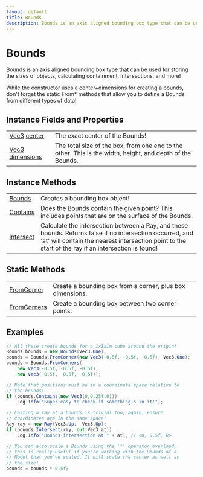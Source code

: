 ```yaml
---
layout: default
title: Bounds
description: Bounds is an axis aligned bounding box type that can be used for storing the sizes of objects, calculating containment, intersections, and more!  While the constructor uses a center+dimensions for creating a bounds, don't forget the static From* methods that allow you to define a Bounds from different types of data!
---
```

# Bounds

Bounds is an axis aligned bounding box type that can be used for
storing the sizes of objects, calculating containment, intersections, and
more!

While the constructor uses a center+dimensions for creating a bounds, don't
forget the static From* methods that allow you to define a Bounds from different
types of data!


## Instance Fields and Properties

|  |  |
|--|--|
|[Vec3]({{site.url}}/Pages/Reference/Vec3.html) [center]({{site.url}}/Pages/Reference/Bounds/center.html)|The exact center of the Bounds!|
|[Vec3]({{site.url}}/Pages/Reference/Vec3.html) [dimensions]({{site.url}}/Pages/Reference/Bounds/dimensions.html)|The total size of the box, from one end to the other. This is the width, height, and depth of the Bounds.|


## Instance Methods

|  |  |
|--|--|
|[Bounds]({{site.url}}/Pages/Reference/Bounds/Bounds.html)|Creates a bounding box object!|
|[Contains]({{site.url}}/Pages/Reference/Bounds/Contains.html)|Does the Bounds contain the given point? This includes points that are on the surface of the Bounds.|
|[Intersect]({{site.url}}/Pages/Reference/Bounds/Intersect.html)|Calculate the intersection between a Ray, and these bounds. Returns false if no intersection occurred, and 'at' will contain the nearest intersection point to the start of the ray if an intersection is found!|



## Static Methods

|  |  |
|--|--|
|[FromCorner]({{site.url}}/Pages/Reference/Bounds/FromCorner.html)|Create a bounding box from a corner, plus box dimensions.|
|[FromCorners]({{site.url}}/Pages/Reference/Bounds/FromCorners.html)|Create a bounding box between two corner points.|


## Examples

```csharp
// All these create bounds for a 1x1x1m cube around the origin!
Bounds bounds = new Bounds(Vec3.One);
bounds = Bounds.FromCorner(new Vec3(-0.5f, -0.5f, -0.5f), Vec3.One);
bounds = Bounds.FromCorners(
	new Vec3(-0.5f, -0.5f, -0.5f),
	new Vec3( 0.5f,  0.5f,  0.5f));

// Note that positions must be in a coordinate space relative to 
// the bounds!
if (bounds.Contains(new Vec3(0,0.25f,0)))
	Log.Info("Super easy to check if something's in it!");

// Casting a ray at a bounds is trivial too, again, ensure 
// coordinates are in the same space!
Ray ray = new Ray(Vec3.Up, -Vec3.Up);
if (bounds.Intersect(ray, out Vec3 at))
	Log.Info("Bounds intersection at " + at); // <0, 0.5f, 0>

// You can also scale a Bounds using the '*' operator overload, 
// this is really useful if you're working with the Bounds of a
// Model that you've scaled. It will scale the center as well as
// the size!
bounds = bounds * 0.5f;
```


